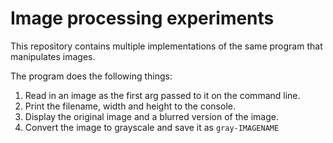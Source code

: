 # Image processing experiments

This repository contains multiple implementations of the same program that manipulates images.

The program does the following things:

1. Read in an image as the first arg passed to it on the command line.
2. Print the filename, width and height to the console.
3. Display the original image and a blurred version of the image.
4. Convert the image to grayscale and save it as `gray-IMAGENAME`
